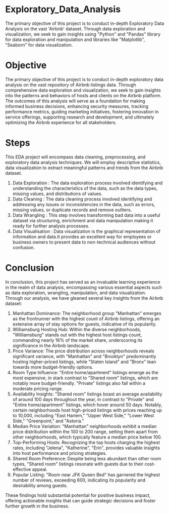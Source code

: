 # Exploratory_Data_Analysis
The primary objective of this project is to conduct in-depth Exploratory Data Analysis on the vast 'Airbnb' dataset. Through data exploration and visualization, we seek to gain insights using "Python" and "Pandas" library for data exploration and manipulation and libraries like "Matplotlib", "Seaborn" for data visualization.

# Objective
The primary objective of this project is to conduct in-depth exploratory data analysis on the vast repository of Airbnb listings data. Through comprehensive data exploration and visualization, we seek to gain insights into the patterns and behaviors of hosts and clients on the Airbnb platform. The outcomes of this analysis will serve as a foundation for making informed business decisions, enhancing security measures, tracking performance metrics, guiding marketing initiatives, fostering innovation in service offerings, supporting research and development, and ultimately optimizing the Airbnb experience for all stakeholders.

# Steps
This EDA project will encompass data cleaning, preprocessing, and exploratory data analysis techniques. We will employ descriptive statistics, data visualization to extract meaningful patterns and trends from the Airbnb dataset.
1. Data Exploration : The data exploration process involved identifying and understanding the characteristics of the data, such as the data types, missing values, and distributions of values.
2. Data Cleaning : The data cleaning process involved identifying and addressing any issues or inconsistencies in the data, such as errors, missing values, or duplicate records and remove outliers.
3. Data Wrangling : This step involves transforming bad data into a useful dataset via structuring, enrichment and data manipulation making it ready for further analysis processes.
4. Data Visualisation : Data visualization is the graphical representation of information and data.It provides an excellent way for employees or business owners to present data to non-technical audiences without confusion.

# Conclusion
In conclusion, this project has served as an invaluable learning experience in the realm of data analysis, encompassing various essential aspects such as data exploration, wrangling, manipulation, and data visualization. Through our analysis, we have gleaned several key insights from the Airbnb dataset:
1. Manhattan Dominance: The neighborhood group "Manhattan" emerges as the frontrunner with the highest count of Airbnb listings, offering an extensive array of stay options for guests, indicative of its popularity.
2. Williamsburg Hosting Hub: Within the diverse neighborhoods, "Williamsburg" stands out with the highest host listings count, commanding nearly 16% of the market share, underscoring its significance in the Airbnb landscape.
3. Price Variance: The price distribution across neighborhoods reveals significant variance, with "Manhattan" and "Brooklyn" predominantly hosting higher-priced listings, while "Staten Island" and "Bronx" lean towards more budget-friendly options.
4. Room Type Influence: "Entire home/apartment" listings emerge as the most expensive, in stark contrast to "Shared room" listings, which are notably more budget-friendly. "Private" listings also fall within a moderate pricing range.
5. Availability Insights: "Shared room" listings boast an average availability of around 100 days throughout the year, in contrast to "Private" and "Entire home/apartment" listings, which hover around 50 days. Notably, certain neighborhoods host high-priced listings with prices reaching up to 10,000, including "East Harlem," "Upper West Side," "Lower West Side," "Greenpoint," and "Astoria."
5. Median Price Variation: "Manhattan" neighborhoods exhibit a median price distribution within the 100 to 200 range, setting them apart from other neighborhoods, which typically feature a median price below 100.
6. Top-Performing Hosts: Recognizing the top hosts charging the highest rates, including "Jelena", "Katherine", "Erin", provides valuable insights into host performance and pricing strategies.
7. Shared Room Preference: Despite being less abundant than other room types, "Shared room" listings resonate with guests due to their cost-effective appeal.
8. Popular Listing: "Room near JFK Queen Bed" has garnered the highest number of reviews, exceeding 600, indicating its popularity and desirability among guests.

These findings hold substantial potential for positive business impact, offering actionable insights that can guide strategic decisions and foster further growth in the business.
